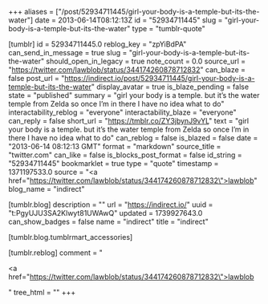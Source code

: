 +++
aliases = ["/post/52934711445/girl-your-body-is-a-temple-but-its-the-water"]
date = 2013-06-14T08:12:13Z
id = "52934711445"
slug = "girl-your-body-is-a-temple-but-its-the-water"
type = "tumblr-quote"

[tumblr]
id = 52934711445.0
reblog_key = "zpYiBdPA"
can_send_in_message = true
slug = "girl-your-body-is-a-temple-but-its-the-water"
should_open_in_legacy = true
note_count = 0.0
source_url = "https://twitter.com/lawblob/status/344174260878712832"
can_blaze = false
post_url = "https://indirect.io/post/52934711445/girl-your-body-is-a-temple-but-its-the-water"
display_avatar = true
is_blaze_pending = false
state = "published"
summary = "girl your body is a temple. but it’s the water temple from Zelda so once I’m in there I have no idea what to do"
interactability_reblog = "everyone"
interactability_blaze = "everyone"
can_reply = false
short_url = "https://tmblr.co/ZY3jbynJ9vYL"
text = "girl your body is a temple. but it’s the water temple from Zelda so once I’m in there I have no idea what to do"
can_reblog = false
is_blazed = false
date = "2013-06-14 08:12:13 GMT"
format = "markdown"
source_title = "twitter.com"
can_like = false
is_blocks_post_format = false
id_string = "52934711445"
bookmarklet = true
type = "quote"
timestamp = 1371197533.0
source = "<a href=\"https://twitter.com/lawblob/status/344174260878712832\">lawblob</a>"
blog_name = "indirect"

[tumblr.blog]
description = ""
url = "https://indirect.io/"
uuid = "t:PgyUJU3SA2Klwyt81UWAwQ"
updated = 1739927643.0
can_show_badges = false
name = "indirect"
title = "indirect"

[tumblr.blog.tumblrmart_accessories]

[tumblr.reblog]
comment = "<p><a href=\"https://twitter.com/lawblob/status/344174260878712832\">lawblob</a></p>"
tree_html = ""
+++
